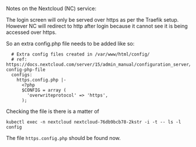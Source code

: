 Notes on the Nextcloud (NC) service:

The login screen will only be served over https as per the Traefik setup.
However NC will redirect to http after login because it cannot see it is being accessed over https.

So an extra config.php file needs to be added like so:

```
  # Extra config files created in /var/www/html/config/
  # ref: https://docs.nextcloud.com/server/15/admin_manual/configuration_server/config_sample_php_parameters.html#multiple-config-php-file
  configs:
    https.config.php |-
      <?php
      $CONFIG = array (
        'overwriteprotocol' => 'https',
      );
```

Checking the file is there is a matter of

    kubectl exec -n nextcloud nextcloud-76db9bcb78-2kstr -i -t -- ls -l config

The file `https.config.php` should be found now.